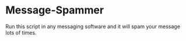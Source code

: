 # Message-Spammer
Run this script in any messaging software and it will spam your message lots of times.
